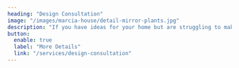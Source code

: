```yaml
---
heading: "Design Consultation"
image: "/images/marcia-house/detail-mirror-plants.jpg"
description: "If you have ideas for your home but are struggling to make decisions, or you're unsure where to start, a design consultation can help. |Meet one-to-one with Rachel — online or in person — to explore options, solve design dilemmas, and find the right solutions for your home."
button:
  enable: true
  label: "More Details"
  link: "/services/design-consultation"
---
```

